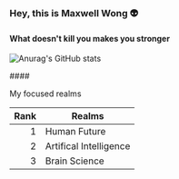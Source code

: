 ### Hey, this is Maxwell Wong 👽
#### What doesn't kill you makes you stronger

![Anurag's GitHub stats](https://github-readme-stats.vercel.app/api?username=Maxwell-Wong&show_icons=true&theme=algolia)


####<summary>My focused realms</summary>

| Rank | Realms    |
|-----:|-----------|
|     1| Human Future|
|     2| Artifical Intelligence          |
|     3| Brain Science       |


